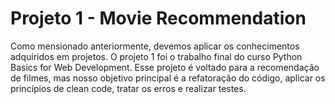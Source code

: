 # Projeto 1 - Movie Recommendation

Como mensionado anteriormente, devemos aplicar os conhecimentos adquiridos em projetos. O projeto 1 foi o trabalho final do curso Python Basics for Web Development. Esse projeto é voltado para a recomendação de filmes, mas nosso objetivo principal é a refatoração do código, aplicar os princípios de clean code, tratar os erros e realizar testes.
